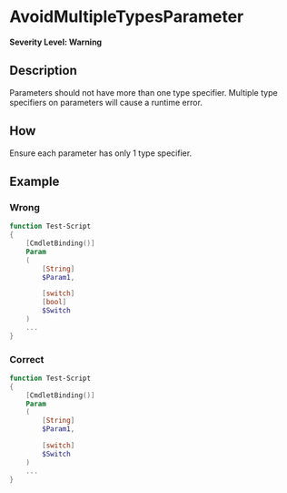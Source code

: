 # AvoidMultipleTypesParameter

**Severity Level: Warning**

## Description

Parameters should not have more than one type specifier. Multiple type specifiers on parameters will cause a runtime error.

## How

Ensure each parameter has only 1 type specifier.

## Example

### Wrong

``` PowerShell
function Test-Script
{
    [CmdletBinding()]
    Param
    (
        [String]
        $Param1,

        [switch]
        [bool]
        $Switch
    )
    ...
}
```

### Correct

``` PowerShell
function Test-Script
{
    [CmdletBinding()]
    Param
    (
        [String]
        $Param1,

        [switch]
        $Switch
    )
    ...
}
```
